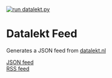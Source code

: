 [![run datalekt.py](https://github.com/Gertje823/datalekt-feed/actions/workflows/actions.yml/badge.svg)](https://github.com/Gertje823/datalekt-feed/actions/workflows/actions.yml)
# Datalekt Feed
Generates a JSON feed from [datalekt.nl](https://datalekt.nl)

[JSON feed](https://raw.githubusercontent.com/Gertje823/datalekt-feed/main/datalekt.json)  
[RSS feed](https://raw.githubusercontent.com/Gertje823/datalekt-feed/main/rss.xml)
